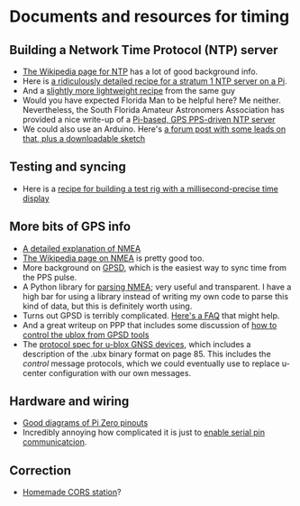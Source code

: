 # Documents and resources for timing

## Building a Network Time Protocol (NTP) server

- [The Wikipedia page for NTP](https://en.m.wikipedia.org/wiki/Network_Time_Protocol) has a lot of good background info.
- Here is [a ridiculously detailed recipe for a stratum 1 NTP server on a Pi](https://www.satsignal.eu/ntp/Raspberry-Pi-NTP.html).
- And a [slightly more lightweight recipe](https://www.satsignal.eu/ntp/Raspberry-Pi-quickstart.html) from the same guy
- Would you have expected Florida Man to be helpful here? Me neither. Nevertheless, the South Florida Amateur Astronomers Association has provided a nice write-up of a [Pi-based, GPS PPS-driven NTP server](https://www.slsmk.com/how-to-setup-a-gps-pps-ntp-time-server-on-raspberry-pi/)
- We could also use an Arduino. Here's [a forum post with some leads on that, plus a downloadable sketch](https://forum.arduino.cc/index.php?topic=197870.0)

## Testing and syncing
- Here is a [recipe for building a test rig with a millisecond-precise time display](https://www.instructables.com/id/High-speed-Clock-for-Slow-motion-Videos/)

## More bits of GPS info
- [A detailed explanation of NMEA](http://www.gpsinformation.org/dale/nmea.htm)
- [The Wikipedia page on NMEA](https://en.wikipedia.org/wiki/NMEA_0183) is pretty good too.
- More background on [GPSD](https://ozzmaker.com/using-python-with-a-gps-receiver-on-a-raspberry-pi/), which is the easiest way to sync time from the PPS pulse.
- A Python library for [parsing NMEA](https://github.com/Knio/pynmea2); very useful and transparent. I have a high bar for using a library instead of writing my own code to parse this kind of data, but this is definitely worth using.
- Turns out GPSD is terribly complicated. [Here's a FAQ](https://gpsd.gitlab.io/gpsd/faq.html#raspberry) that might help.
- And a great writeup on PPP that includes some discussion of [how to control the ublox from GPSD tools](https://gpsd.gitlab.io/gpsd/ppp-howto.html)
- The [protocol spec for u-blox GNSS devices](https://www.u-blox.com/sites/default/files/products/documents/u-blox6_ReceiverDescrProtSpec_%28GPS.G6-SW-10018%29_Public.pdf), which includes a description of the .ubx binary format on page 85. This includes the _control_ message protocols, which we could eventually use to replace u-center configuration with our own messages.
## Hardware and wiring
- [Good diagrams of Pi Zero pinouts](https://pi4j.com/1.2/pins/model-zero-rev1.html)
- Incredibly annoying how complicated it is just to [enable serial pin communicatcion](https://learn.adafruit.com/raspberry-pi-zero-creation/enable-uart).

## Correction
- [Homemade CORS station](https://community.st.com/s/feed/0D50X0000AIcbSLSQZ)?
